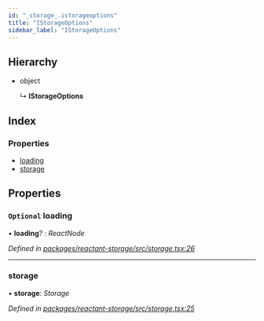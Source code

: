 ```yaml
---
id: "_storage_.istorageoptions"
title: "IStorageOptions"
sidebar_label: "IStorageOptions"
---
```


## Hierarchy

* object

  ↳ **IStorageOptions**

## Index

### Properties

* [loading](_storage_.istorageoptions.md#optional-loading)
* [storage](_storage_.istorageoptions.md#storage)

## Properties

### `Optional` loading

• **loading**? : *ReactNode*

*Defined in [packages/reactant-storage/src/storage.tsx:26](https://github.com/unadlib/reactant/blob/ecf98d3/packages/reactant-storage/src/storage.tsx#L26)*

___

###  storage

• **storage**: *Storage*

*Defined in [packages/reactant-storage/src/storage.tsx:25](https://github.com/unadlib/reactant/blob/ecf98d3/packages/reactant-storage/src/storage.tsx#L25)*

